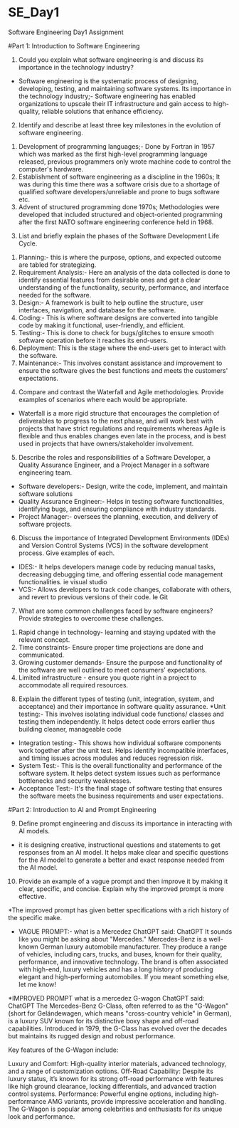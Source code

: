 # SE_Day1
Software Engineering Day1 Assignment

#Part 1: Introduction to Software Engineering

1. Could you explain what software engineering is and discuss its importance in the technology industry? 
* Software engineering is the systematic process of designing, developing, testing, and maintaining software systems. 
Its importance in the technology industry;- Software engineering has enabled organizations to upscale their IT infrastructure and gain access to high-quality, reliable solutions that enhance efficiency.


2. Identify and describe at least three key milestones in the evolution of software engineering.
1) Development of programming languages;- Done by Fortran in 1957 which was marked as the first high-level programming language released, previous programmers only wrote machine code to control the computer's hardware.
2) Establishment of software engineering as a discipline in the 1960s; It was during this time there was a software crisis due to a shortage of qualified software developers/unreliable and prone to bugs software etc.
3) Advent of structured programming done 1970s; Methodologies were developed that included structured and object-oriented programming after the first NATO software engineering conference held in 1968.


3. List and briefly explain the phases of the Software Development Life Cycle.
1) Planning:- this is where the purpose, options, and expected outcome are tabled for strategizing.
2) Requirement Analysis:- Here an analysis of the data collected is done to identify essential features from desirable ones and get a clear understanding of the functionality, security, performance, and interface needed for the software.
3) Design:- A framework is built to help outline the structure, user interfaces, navigation, and database for the software.
4) Coding:- This is where software designs are converted into tangible code by making it functional, user-friendly, and efficient.
5) Testing:- This is done to check for bugs/glitches to ensure smooth software operation before it reaches its end-users.
6) Deployment: This is the stage where the end-users get to interact with the software. 
7) Maintenance:- This involves constant assistance and improvement to ensure the software gives the best functions and meets the customers' expectations.

4. Compare and contrast the Waterfall and Agile methodologies. Provide examples of scenarios where each would be appropriate.
* Waterfall is a more rigid structure that encourages the completion of deliverables to progress to the next phase, and will work best with projects that have strict regulations and requirements  whereas Agile is flexible and thus enables changes even late in the process, and is best used in projects that have owners/stakeholder involvement.


5. Describe the roles and responsibilities of a Software Developer, a Quality Assurance Engineer, and a Project Manager in a software engineering team.
* Software developers:- Design, write the code, implement, and maintain software solutions
* Quality Assurance Engineer:- Helps in testing software functionalities, identifying bugs, and ensuring compliance with industry standards.
* Project Manager:- oversees the planning, execution, and delivery of software projects.

6. Discuss the importance of Integrated Development Environments (IDEs) and Version Control Systems (VCS) in the software development process. Give examples of each.
* IDES:- It helps developers manage code by reducing manual tasks, decreasing debugging time, and offering essential code management functionalities. ie visual studio
* VCS:- Allows developers to track code changes, collaborate with others, and revert to previous versions of their code. Ie Git

7. What are some common challenges faced by software engineers? Provide strategies to overcome these challenges.
1) Rapid change in technology- learning and staying updated with the relevant concept.
2) Time constraints- Ensure proper time projections are done and communicated.
3) Growing customer demands- Ensure the purpose and functionality of the software are well outlined to meet consumers' expectations.
4) Limited infrastructure - ensure you quote right in a project to accommodate all required resources.


8. Explain the different types of testing (unit, integration, system, and acceptance) and their importance in software quality assurance.
*Unit testing:- This involves isolating individual code functions/ classes and testing them independently. It helps detect code errors earlier thus building cleaner, manageable code
* Integration testing:- This shows how individual software components work together after the unit test. Helps identify incompatible interfaces, and timing issues across modules and reduces regression risk.
* System Test:- This is the overall functionality and performance of the software system. It helps detect system issues such as performance bottlenecks and security weaknesses.
* Acceptance Test:- It's the final stage of software testing that ensures the software meets the business requirements and user expectations.


#Part 2: Introduction to AI and Prompt Engineering


9. Define prompt engineering and discuss its importance in interacting with AI models.
* it is designing creative, instructional questions and statements to get responses from an AI model. It helps make clear and specific questions for the AI model to generate a better and exact response needed from the AI model.
  
10. Provide an example of a vague prompt and then improve it by making it clear, specific, and concise. Explain why the improved prompt is more effective.
    
*The improved prompt has given better specifications with a rich history of the specific make.

* VAGUE PROMPT:-
 what is a Mercedez
ChatGPT said:
ChatGPT
It sounds like you might be asking about "Mercedes." Mercedes-Benz is a well-known German luxury automobile manufacturer. They produce a range of vehicles, including cars, trucks, and buses, known for their quality, performance, and innovative technology. The brand is often associated with high-end, luxury vehicles and has a long history of producing elegant and high-performing automobiles. If you meant something else, let me know!

*IMPROVED PROMPT
what is a mercedez G-wagon
ChatGPT said:
ChatGPT
The Mercedes-Benz G-Class, often referred to as the "G-Wagon" (short for Geländewagen, which means "cross-country vehicle" in German), is a luxury SUV known for its distinctive boxy shape and off-road capabilities. Introduced in 1979, the G-Class has evolved over the decades but maintains its rugged design and robust performance.

Key features of the G-Wagon include:

Luxury and Comfort: High-quality interior materials, advanced technology, and a range of customization options.
Off-Road Capability: Despite its luxury status, it’s known for its strong off-road performance with features like high ground clearance, locking differentials, and advanced traction control systems.
Performance: Powerful engine options, including high-performance AMG variants, provide impressive acceleration and handling.
The G-Wagon is popular among celebrities and enthusiasts for its unique look and performance.

